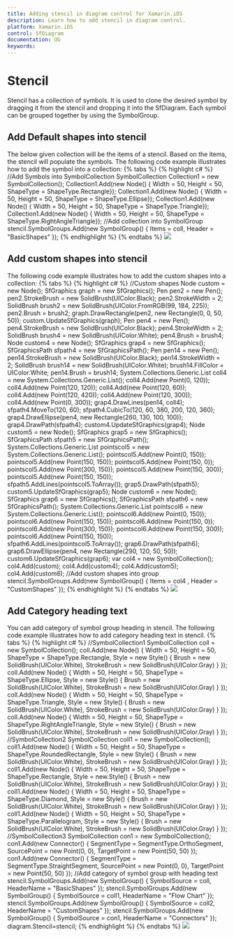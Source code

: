 ```yaml
---
title: Adding stencil in diagram control for Xamarin.iOS
description: Learn how to add stencil in diagram control.
platform: Xamarin.iOS
control: SfDiagram
documentation: UG
keywords: 
---
```

# Stencil
Stencil has a collection of symbols. It is used to clone the desired symbol by dragging it from the stencil and dropping it into the SfDiagram. Each symbol can be grouped together by using the SymbolGroup.

## Add Default shapes into stencil
The below given collection will be the items of a stencil. Based on the items, the stencil will populate the symbols. 
The following code example illustrates how to add the symbol into a collection:
{% tabs %}
{% highlight c# %}
//Add Symbols into SymbolCollection
SymbolCollection Collection1 = new SymbolCollection();
Collection1.Add(new Node() { Width = 50, Height = 50, ShapeType = ShapeType.Rectangle});
Collection1.Add(new Node() { Width = 50, Height = 50, ShapeType = ShapeType.Ellipse});
Collection1.Add(new Node() { Width = 50, Height = 50, ShapeType = ShapeType.Triangle});
Collection1.Add(new Node() { Width = 50, Height = 50, ShapeType = ShapeType.RightAngleTriangle});
//Add collection into SymbolGroup
stencil.SymbolGroups.Add(new SymbolGroup() { Items = coll, Header = "BasicShapes" });
{% endhighlight %}
{% endtabs %}
![](Stencil_images/Stencil_img1.jpeg)

## Add custom shapes into stencil
The following code example illustrates how to add the custom shapes into a collection:
{% tabs %}
{% highlight c# %}
//Custom shapes 
Node custom = new Node();
SfGraphics graph = new SfGraphics();
Pen pen2 = new Pen();
pen2.StrokeBrush = new SolidBrush(UIColor.Black);
pen2.StrokeWidth = 2;
SolidBrush brush2 = new SolidBrush(UIColor.FromRGB(99, 184, 225));
pen2.Brush = brush2;
graph.DrawRectangle(pen2, new Rectangle(0, 0, 50, 50));
custom.UpdateSfGraphics(graph);
Pen pen4 = new Pen();
pen4.StrokeBrush = new SolidBrush(UIColor.Black);
pen4.StrokeWidth = 2;
SolidBrush brush4 = new SolidBrush(UIColor.White);
pen4.Brush = brush4;
Node custom4 = new Node();
SfGraphics grap4 = new SfGraphics();
SfGraphicsPath sfpath4 = new SfGraphicsPath();
Pen pen14 = new Pen();
pen14.StrokeBrush = new SolidBrush(UIColor.Black);
pen14.StrokeWidth = 2;
SolidBrush brush14 = new SolidBrush(UIColor.White);
brush14.FillColor = UIColor.White;
pen14.Brush = brush14;
System.Collections.Generic.List<Point> coll4 = new System.Collections.Generic.List<Point>();
coll4.Add(new Point(0, 120));
coll4.Add(new Point(120, 120));
coll4.Add(new Point(120, 60));
coll4.Add(new Point(120, 420));
coll4.Add(new Point(120, 300));
coll4.Add(new Point(0, 300));
grap4.DrawLines(pen14, coll4);
sfpath4.MoveTo(120, 60);
sfpath4.CubicTo(120, 60, 380, 200, 120, 360);
grap4.DrawEllipse(pen4, new Rectangle(260, 130, 100, 100));
grap4.DrawPath(sfpath4);
custom4.UpdateSfGraphics(grap4);
Node custom5 = new Node();
SfGraphics grap5 = new SfGraphics();
SfGraphicsPath sfpath5 = new SfGraphicsPath();
System.Collections.Generic.List<Point> pointscol5 = new System.Collections.Generic.List<Point>();
pointscol5.Add(new Point(0, 150));
pointscol5.Add(new Point(150, 150));
pointscol5.Add(new Point(150, 0));
pointscol5.Add(new Point(300, 150));
pointscol5.Add(new Point(150, 300));
pointscol5.Add(new Point(150, 150));
sfpath5.AddLines(pointscol5.ToArray());
grap5.DrawPath(sfpath5);
custom5.UpdateSfGraphics(grap5);
Node custom6 = new Node();
SfGraphics grap6 = new SfGraphics();
SfGraphicsPath sfpath6 = new SfGraphicsPath();
System.Collections.Generic.List<Point> pointscol6 = new System.Collections.Generic.List<Point>();
pointscol6.Add(new Point(0, 150));
pointscol6.Add(new Point(150, 150));
pointscol6.Add(new Point(150, 0));
pointscol6.Add(new Point(300, 150));
pointscol6.Add(new Point(150, 300));
pointscol6.Add(new Point(150, 150));
sfpath6.AddLines(pointscol5.ToArray());
grap6.DrawPath(sfpath6);
grap6.DrawEllipse(pen4, new Rectangle(290, 120, 50, 50));
custom6.UpdateSfGraphics(grap6);
var col4 = new SymbolCollection();
col4.Add(custom);
col4.Add(custom4);
col4.Add(custom5);
col4.Add(custom6);
//Add custom shapes into group
stencil.SymbolGroups.Add(new SymbolGroup() { Items = col4 , Header = "CustomShapes" });
{% endhighlight %}
{% endtabs %}
![](Stencil_images/Stencil_img2.jpeg)

## Add Category heading text
You can add category of symbol group heading in stencil. The following code example illustrates how to add category heading text in stencil.
{% tabs %}
{% highlight c# %}
//SymbolCollection1 
SymbolCollection coll = new SymbolCollection();
coll.Add(new Node() { Width = 50, Height = 50, ShapeType = ShapeType.Rectangle, Style = new Style() { Brush = new SolidBrush(UIColor.White), StrokeBrush = new SolidBrush(UIColor.Gray) } });
coll.Add(new Node() { Width = 50, Height = 50, ShapeType = ShapeType.Ellipse, Style = new Style() { Brush = new SolidBrush(UIColor.White), StrokeBrush = new SolidBrush(UIColor.Gray) } });
coll.Add(new Node() { Width = 50, Height = 50, ShapeType = ShapeType.Triangle, Style = new Style() { Brush = new SolidBrush(UIColor.White), StrokeBrush = new SolidBrush(UIColor.Gray) } });
coll.Add(new Node() { Width = 50, Height = 50, ShapeType = ShapeType.RightAngleTriangle, Style = new Style() { Brush = new SolidBrush(UIColor.White), StrokeBrush = new SolidBrush(UIColor.Gray) } });
//SymbolCollection2 
SymbolCollection coll1 = new SymbolCollection();
coll1.Add(new Node() { Width = 50, Height = 50, ShapeType = ShapeType.RoundedRectangle, Style = new Style() { Brush = new SolidBrush(UIColor.White), StrokeBrush = new SolidBrush(UIColor.Gray) } });
coll1.Add(new Node() { Width = 50, Height = 50, ShapeType = ShapeType.Rectangle, Style = new.Style() { Brush = new SolidBrush(UIColor.White), StrokeBrush = new SolidBrush(UIColor.Gray) } });
coll1.Add(new Node() { Width = 50, Height = 50, ShapeType = ShapeType.Diamond, Style = new Style() { Brush = new SolidBrush(UIColor.White), StrokeBrush = new SolidBrush(UIColor.Gray) } });
coll1.Add(new Node() { Width = 50, Height = 50, ShapeType = ShapeType.Parallelogram, Style = new Style() { Brush = new SolidBrush(UIColor.White), StrokeBrush = new SolidBrush(UIColor.Gray) } });
//SymbolCollection3
SymbolCollection con1 = new SymbolCollection();
con1.Add(new Connector() { SegmentType = SegmentType.OrthoSegment, SourcePoint = new Point(0, 0), TargetPoint = new Point(50, 50) });
con1.Add(new Connector() { SegmentType = SegmentType.StraightSegment, SourcePoint = new Point(0, 0), TargetPoint = new Point(50, 50) });
//Add category of symbol group with heading text
stencil.SymbolGroups.Add(new SymbolGroup() { SymbolSource = coll, HeaderName = "BasicShapes" });
stencil.SymbolGroups.Add(new SymbolGroup() { SymbolSource = coll1, HeaderName = "Flow Chart" });
stencil.SymbolGroups.Add(new SymbolGroup() { SymbolSource = coll2, HeaderName = "CustomShapes" });
stencil.SymbolGroups.Add(new SymbolGroup() { SymbolSource = con1, HeaderName = "Connectors" });
diagram.Stencil=stencil;
{% endhighlight %}
{% endtabs %}
![](Stencil_images/Stencil_img3.jpeg)

